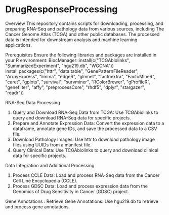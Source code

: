 # DrugResponseProcessing

Overview
This repository contains scripts for downloading, processing, and preparing RNA-Seq and pathology data from various sources, including The Cancer Genome Atlas (TCGA) and other public databases. The processed data is intended for downstream analysis and machine learning applications.

Prerequisites
Ensure the following libraries and packages are installed in your R environment: 
BiocManager::install(c("TCGAbiolinks", "SummarizedExperiment", "hgu219.db", "WGCNA"))
install.packages(c("httr", "data.table", "GenePatternFileReader", "ArrayExpress", "limma", "edgeR", "glmnet", "factoextra", "FactoMineR", "caret", "gplots", "survival", "survminer", "RColorBrewer", "gProfileR", "genefilter", "affy", "preprocessCore", "rhdf5", "dplyr", "stargazer", "readr"))

RNA-Seq Data Processing
1. Query and Download RNA-Seq Data from TCGA:
Use TCGAbiolinks to query and download RNA-Seq data for specific projects.
2. Prepare and Annotate Expression Data:
Convert the expression data to a dataframe, annotate gene IDs, and save the processed data to a CSV file.
3. Download Pathology Images:
Use httr to download pathology image files using UUIDs from a manifest file.
4. Query Clinical Data:
Use TCGAbiolinks to query and download clinical data for specific projects.


Data Integration and Additional Processing
1. Process CCLE Data:
Load and process RNA-Seq data from the Cancer Cell Line Encyclopedia (CCLE).
2. Process GDSC Data:
Load and process expression data from the Genomics of Drug Sensitivity in Cancer (GDSC) project.

Gene Annotations
: Retrieve Gene Annotations:
Use hgu219.db to retrieve and process gene annotations.
